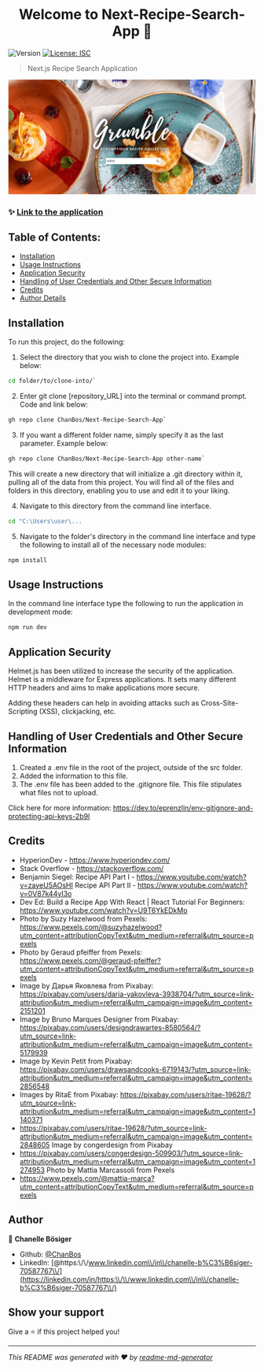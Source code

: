 <h1 align="center">Welcome to Next-Recipe-Search-App 👋</h1>
<p>
  <img alt="Version" src="https://img.shields.io/badge/version-1.0.0-blue.svg?cacheSeconds=2592000" />
  <a href="#" target="_blank">
    <img alt="License: ISC" src="https://img.shields.io/badge/License-ISC-yellow.svg" />
  </a>
</p>

> Next.js Recipe Search Application

![Recipe App](https://github.com/ChanBos/My-Developer-Portfolio/blob/master/static/images/RecipeApp.png)

### ✨ [Link to the application](https://next-recipe-search-app.vercel.app/)

## Table of Contents:

- [Installation](#installation)
- [Usage Instructions](#usage-instructions)
- [Application Security](#application-security)
- [Handling of User Credentials and Other Secure Information](#handling-of-user-credentials-and-other-secure-information)
- [Credits](#credits)
- [Author Details](#author-details)

## Installation

To run this project, do the following:

1. Select the directory that you wish to clone the project into. Example below:

```sh
cd folder/to/clone-into/`
```

2. Enter git clone [repository_URL] into the terminal or command prompt. Code and link below:

```sh
gh repo clone ChanBos/Next-Recipe-Search-App`
```

3. If you want a different folder name, simply specify it as the last parameter. Example below:

```sh
gh repo clone ChanBos/Next-Recipe-Search-App other-name`
```

This will create a new directory that will initialize a .git directory within it, pulling all of the data from this project. You will find all of the files and folders in this directory, enabling you to use and edit it to your liking.

4. Navigate to this directory from the command line interface.

```sh
cd "C:\Users\user\...
```

5. Navigate to the folder's directory in the command line interface and type the following to install all of the necessary node modules:

```sh
npm install
```

## Usage Instructions

In the command line interface type the following to run the application in development mode:

```sh
npm run dev
```

## Application Security

Helmet.js has been utilized to increase the security of the application. Helmet is a middleware for Express applications. It sets many different HTTP headers and aims to make applications more secure.

Adding these headers can help in avoiding attacks such as Cross-Site-Scripting (XSS), clickjacking, etc.

## Handling of User Credentials and Other Secure Information

1. Created a .env file in the root of the project, outside of the src folder.
2. Added the information to this file.
3. The .env file has been added to the .gitignore file. This file stipulates what files not to upload.

Click here for more information: https://dev.to/eprenzlin/env-gitignore-and-protecting-api-keys-2b9l

## Credits

- HyperionDev - https://www.hyperiondev.com/
- Stack Overflow - https://stackoverflow.com/
- Benjamin Siegel:
Recipe API Part I - https://www.youtube.com/watch?v=zayeU5AOsHI
Recipe API Part II - https://www.youtube.com/watch?v=0V87k44yI3o
- Dev Ed:
Build a Recipe App With React | React Tutorial For Beginners: https://www.youtube.com/watch?v=U9T6YkEDkMo
- Photo by Suzy Hazelwood from Pexels: 
https://www.pexels.com/@suzyhazelwood?utm_content=attributionCopyText&utm_medium=referral&utm_source=pexels
- Photo by Geraud pfeiffer from Pexels: 
https://www.pexels.com/@geraud-pfeiffer?utm_content=attributionCopyText&utm_medium=referral&utm_source=pexels
- Image by Дарья Яковлева from Pixabay: 
https://pixabay.com/users/daria-yakovleva-3938704/?utm_source=link-attribution&utm_medium=referral&utm_campaign=image&utm_content=2151201
- Image by Bruno Marques Designer from Pixabay: 
https://pixabay.com/users/designdrawartes-8580564/?utm_source=link-attribution&utm_medium=referral&utm_campaign=image&utm_content=5179939
- Image by Kevin Petit from Pixabay: 
https://pixabay.com/users/drawsandcooks-6719143/?utm_source=link-attribution&utm_medium=referral&utm_campaign=image&utm_content=2856548
- Images by RitaE from Pixabay: 
https://pixabay.com/users/ritae-19628/?utm_source=link-attribution&utm_medium=referral&utm_campaign=image&utm_content=1140371
- https://pixabay.com/users/ritae-19628/?utm_source=link-attribution&utm_medium=referral&utm_campaign=image&utm_content=2848605
Image by congerdesign from Pixabay
- https://pixabay.com/users/congerdesign-509903/?utm_source=link-attribution&utm_medium=referral&utm_campaign=image&utm_content=1274953
Photo by Mattia Marcassoli from Pexels
- https://www.pexels.com/@mattia-marca?utm_content=attributionCopyText&utm_medium=referral&utm_source=pexels

## Author

👤 **Chanelle Bösiger**

* Github: [@ChanBos](https://github.com/ChanBos)
* LinkedIn: [@https:\\/\\/www.linkedin.com\\/in\\/chanelle-b%C3%B6siger-70587767\\/](https://linkedin.com/in/https:\\/\\/www.linkedin.com\\/in\\/chanelle-b%C3%B6siger-70587767\\/)

## Show your support

Give a ⭐️ if this project helped you!

***
_This README was generated with ❤️ by [readme-md-generator](https://github.com/kefranabg/readme-md-generator)_
